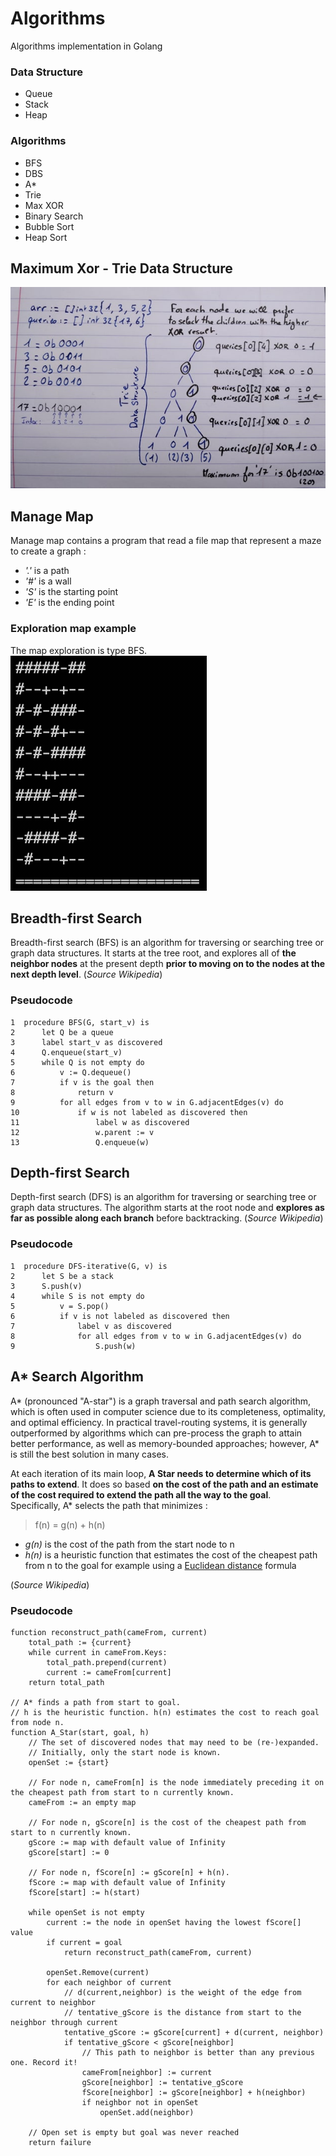 # Algorithms
Algorithms implementation in Golang

### Data Structure
- Queue
- Stack
- Heap

### Algorithms
- BFS
- DBS
- A*
- Trie
- Max XOR
- Binary Search
- Bubble Sort
- Heap Sort

## Maximum Xor - Trie Data Structure
<img alt="Maximum Xor" src="./img/MaxXor.jpg" title="maximum-xor">

## Manage Map
Manage map contains a program that read a file map that represent a maze to create a graph :  
- _'.'_ is a path
- _'#'_ is a wall
- _'S'_ is the starting point
- _'E'_ is the ending point

### Exploration map example
The map exploration is type BFS.  
<img alt="program running" src="./img/ExploreMaze.gif" title="program-running">

## Breadth-first Search
Breadth-first search (BFS) is an algorithm for traversing or searching tree or graph data structures. It starts at the tree root, and explores all of **the neighbor nodes** at the present depth **prior to moving on to the nodes at the next depth level**. (_Source Wikipedia_)

### Pseudocode
```
1  procedure BFS(G, start_v) is
2      let Q be a queue
3      label start_v as discovered
4      Q.enqueue(start_v)
5      while Q is not empty do
6          v := Q.dequeue()
7          if v is the goal then
8              return v
9          for all edges from v to w in G.adjacentEdges(v) do
10             if w is not labeled as discovered then
11                 label w as discovered
12                 w.parent := v
13                 Q.enqueue(w)
```

## Depth-first Search
Depth-first search (DFS) is an algorithm for traversing or searching tree or graph data structures. The algorithm starts at the root node and **explores as far as possible along each branch** before backtracking. (_Source Wikipedia_)

### Pseudocode
```
1  procedure DFS-iterative(G, v) is
2      let S be a stack
3      S.push(v)
4      while S is not empty do
5          v = S.pop()
6          if v is not labeled as discovered then
7              label v as discovered
8              for all edges from v to w in G.adjacentEdges(v) do
9                  S.push(w)
```

## A* Search Algorithm
A* (pronounced "A-star") is a graph traversal and path search algorithm, which is often used in computer science due to its completeness, optimality, and optimal efficiency. In practical travel-routing systems, it is generally outperformed by algorithms which can pre-process the graph to attain better performance, as well as memory-bounded approaches; however, A* is still the best solution in many cases.

At each iteration of its main loop, **A Star needs to determine which of its paths to extend**. It does so based **on the cost of the path and an estimate of the cost required to extend the path all the way to the goal**.  
Specifically, A* selects the path that minimizes :  

> f(n) = g(n) + h(n)

- *g(n)* is the cost of the path from the start node to n  
- *h(n)* is a heuristic function that estimates the cost of the cheapest path from n to the goal for example using a [Euclidean distance](https://en.wikipedia.org/wiki/Euclidean_distance) formula  

(_Source Wikipedia_)

### Pseudocode
```
function reconstruct_path(cameFrom, current)
    total_path := {current}
    while current in cameFrom.Keys:
        total_path.prepend(current)
        current := cameFrom[current]
    return total_path

// A* finds a path from start to goal.
// h is the heuristic function. h(n) estimates the cost to reach goal from node n.
function A_Star(start, goal, h)
    // The set of discovered nodes that may need to be (re-)expanded.
    // Initially, only the start node is known.
    openSet := {start}

    // For node n, cameFrom[n] is the node immediately preceding it on the cheapest path from start to n currently known.
    cameFrom := an empty map

    // For node n, gScore[n] is the cost of the cheapest path from start to n currently known.
    gScore := map with default value of Infinity
    gScore[start] := 0

    // For node n, fScore[n] := gScore[n] + h(n).
    fScore := map with default value of Infinity
    fScore[start] := h(start)

    while openSet is not empty
        current := the node in openSet having the lowest fScore[] value
        if current = goal
            return reconstruct_path(cameFrom, current)

        openSet.Remove(current)
        for each neighbor of current
            // d(current,neighbor) is the weight of the edge from current to neighbor
            // tentative_gScore is the distance from start to the neighbor through current
            tentative_gScore := gScore[current] + d(current, neighbor)
            if tentative_gScore < gScore[neighbor]
                // This path to neighbor is better than any previous one. Record it!
                cameFrom[neighbor] := current
                gScore[neighbor] := tentative_gScore
                fScore[neighbor] := gScore[neighbor] + h(neighbor)
                if neighbor not in openSet
                    openSet.add(neighbor)

    // Open set is empty but goal was never reached
    return failure
```
